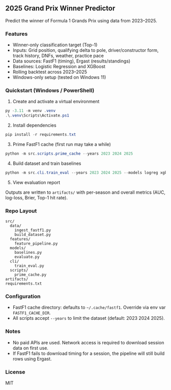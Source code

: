 ## 2025 Grand Prix Winner Predictor

Predict the winner of Formula 1 Grands Prix using data from 2023–2025.

### Features

- Winner-only classification target (Top-1)
- Inputs: Grid position, qualifying delta to pole, driver/constructor form, track history, DNFs, weather, practice pace
- Data sources: FastF1 (timing), Ergast (results/standings)
- Baselines: Logistic Regression and XGBoost
- Rolling backtest across 2023–2025
- Windows-only setup (tested on Windows 11)

### Quickstart (Windows / PowerShell)

1) Create and activate a virtual environment

```powershell
py -3.11 -m venv .venv
.\.venv\Scripts\Activate.ps1
```

2) Install dependencies

```powershell
pip install -r requirements.txt
```

3) Prime FastF1 cache (first run may take a while)

```powershell
python -m src.scripts.prime_cache --years 2023 2024 2025
```

4) Build dataset and train baselines

```powershell
python -m src.cli.train_eval --years 2023 2024 2025 --models logreg xgb
```

5) View evaluation report

Outputs are written to `artifacts/` with per-season and overall metrics (AUC, log-loss, Brier, Top-1 hit rate).

### Repo Layout

```
src/
  data/
    ingest_fastf1.py
    build_dataset.py
  features/
    feature_pipeline.py
  models/
    baselines.py
    evaluate.py
  cli/
    train_eval.py
  scripts/
    prime_cache.py
artifacts/
requirements.txt
```

### Configuration

- FastF1 cache directory: defaults to `~/.cache/fastf1`. Override via env var `FASTF1_CACHE_DIR`.
- All scripts accept `--years` to limit the dataset (default: 2023 2024 2025).

### Notes

- No paid APIs are used. Network access is required to download session data on first use.
- If FastF1 fails to download timing for a session, the pipeline will still build rows using Ergast.

### License

MIT


